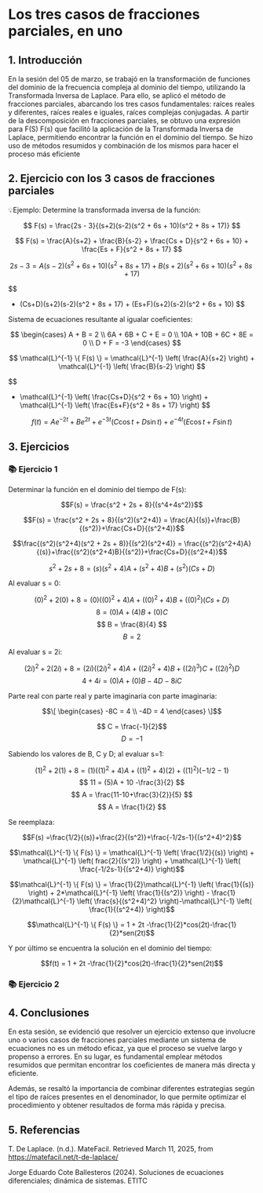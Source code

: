 # Los tres casos de fracciones parciales, en uno

## 1. Introducción
En la sesión del 05 de marzo, se trabajó en la transformación de funciones del dominio de la frecuencia compleja al dominio del tiempo, utilizando la Transformada Inversa de Laplace. Para ello, se aplicó el método de fracciones parciales, abarcando los tres casos fundamentales: raíces reales y diferentes, raíces reales e iguales, raíces complejas conjugadas.
A partir de la descomposición en fracciones parciales, se obtuvo una expresión para F(S)
F(s) que facilitó la aplicación de la Transformada Inversa de Laplace, permitiendo encontrar la función en el dominio del tiempo. Se hizo uso de métodos resumidos y combinación de los mismos para hacer el proceso más eficiente
## 2. Ejercicio con los 3 casos de fracciones parciales
💡Ejemplo: Determine la transformada inversa de la función:

$$
F(s) = \frac{2s - 3}{(s+2)(s-2)(s^2 + 6s + 10)(s^2 + 8s + 17)}
$$

$$
F(s) = \frac{A}{s+2} + \frac{B}{s-2} + \frac{Cs + D}{s^2 + 6s + 10} + \frac{Es + F}{s^2 + 8s + 17}
$$

$$
2s - 3 = A(s-2)(s^2 + 6s + 10)(s^2 + 8s + 17) + B(s+2)(s^2 + 6s + 10)(s^2 + 8s + 17)
$$

$$
+ (Cs+D)(s+2)(s-2)(s^2 + 8s + 17) + (Es+F)(s+2)(s-2)(s^2 + 6s + 10)
$$

Sistema de ecuaciones resultante al igualar coeficientes:

$$
\begin{cases}
    A + B = 2 \\
    6A + 6B + C + E = 0 \\
    10A + 10B + 6C + 8E = 0 \\
    D + F = -3
\end{cases}
$$

$$
\mathcal{L}^{-1} \{ F(s) \} = \mathcal{L}^{-1} \left( \frac{A}{s+2} \right) + \mathcal{L}^{-1} \left( \frac{B}{s-2} \right) 
$$

$$
+ \mathcal{L}^{-1} \left( \frac{Cs+D}{s^2 + 6s + 10} \right) + \mathcal{L}^{-1} \left( \frac{Es+F}{s^2 + 8s + 17} \right)
$$

$$
f(t) = A e^{-2t} + B e^{2t} + e^{-3t} \left( C \cos t + D \sin t \right) + e^{-4t} \left( E \cos t + F \sin t \right)
$$

## 3. Ejercicios
### 📚 Ejercicio 1
Determinar la función en el dominio del tiempo de F(s):

$$F(s) = \frac{s^2 + 2s + 8}{(s^4+4s^2)}$$

$$F(s) = \frac{s^2 + 2s + 8}{(s^2)(s^2+4)} = \frac{A}{(s)}+\frac{B}{(s^2)}+\frac{Cs+D}{(s^2+4)}$$

$$\frac{(s^2)(s^2+4)(s^2 + 2s + 8)}{(s^2)(s^2+4)} = \frac{(s^2)(s^2+4)A}{(s)}+\frac{(s^2)(s^2+4)B}{(s^2)}+\frac{Cs+D}{(s^2+4)}$$

$$s^2 + 2s + 8= (s)(s^2+4)A + (s^2+4)B +(s^2)(Cs+D)$$

Al evaluar s = 0:

$$(0)^2 + 2(0) + 8= (0)((0)^2+4)A + ((0)^2+4)B +((0)^2)(Cs+D)$$
$$ 8 = (0)A + (4)B +(0)C $$
$$ B =  \frac{8}{4} $$
$$ B = 2 $$

Al evaluar s = 2i:

$$(2i)^2 + 2(2i) + 8= (2i)((2i)^2+4)A + ((2i)^2+4)B +((2i)^3)C+((2i)^2)D$$
$$ 4+4i = (0)A + (0)B - 4D - 8iC $$

Parte real con parte real y parte imaginaria con parte imaginaria:

$$\[
\begin{cases}
  -8C = 4 \\
  -4D = 4
\end{cases}
\]$$

$$ C = \frac{-1}{2}$$
$$ D = -1 $$

Sabiendo los valores de B, C y D; al evaluar s=1:

$$(1)^2 + 2(1) + 8= (1)((1)^2+4)A + ((1)^2+4)(2) +((1)^2)(-1/2-1)$$
$$ 11 = (5)A + 10 -\frac{3}{2} $$
$$ A =  \frac{11-10+\frac{3}{2}}{5} $$
$$ A = \frac{1}{2} $$

Se reemplaza:

$$F(s) =\frac{1/2}{(s)}+\frac{2}{(s^2)}+\frac{-1/2s-1}{(s^2+4)^2}$$

$$\mathcal{L}^{-1} \{ F(s) \} = \mathcal{L}^{-1} \left( \frac{1/2}{(s)} \right) + \mathcal{L}^{-1} \left( frac{2}{(s^2)} \right) + \mathcal{L}^{-1} \left( \frac{-1/2s-1}{(s^2+4)} \right)$$

$$\mathcal{L}^{-1} \{ F(s) \} = \frac{1}{2}\mathcal{L}^{-1} \left( \frac{1}{(s)} \right) + 2*\mathcal{L}^{-1} \left( \frac{1}{(s^2)} \right) - \frac{1}{2}\mathcal{L}^{-1} \left( \frac{s}{(s^2+4)^2} \right)-\mathcal{L}^{-1} \left( \frac{1}{(s^2+4)} \right)$$

$$\mathcal{L}^{-1} \{ F(s) \} = 1 + 2t -\frac{1}{2}*cos(2t)-\frac{1}{2}*sen(2t)$$

Y por último se encuentra la solución en el dominio del tiempo: 

$$f(t) =  1 + 2t -\frac{1}{2}*cos(2t)-\frac{1}{2}*sen(2t)$$
### 📚 Ejercicio 2
## 4. Conclusiones
En esta sesión, se evidenció que resolver un ejercicio extenso que involucre uno o varios casos de fracciones parciales mediante un sistema de ecuaciones no es un método eficaz, ya que el proceso se vuelve largo y propenso a errores. En su lugar, es fundamental emplear métodos resumidos que permitan encontrar los coeficientes de manera más directa y eficiente.

Además, se resaltó la importancia de combinar diferentes estrategias según el tipo de raíces presentes en el denominador, lo que permite optimizar el procedimiento y obtener resultados de forma más rápida y precisa.
## 5. Referencias
T. De Laplace. (n.d.). MateFacil. Retrieved March 11, 2025, from https://matefacil.net/t-de-laplace/

Jorge Eduardo Cote Ballesteros (2024). Soluciones de ecuaciones diferenciales; dinámica de sistemas. ETITC




